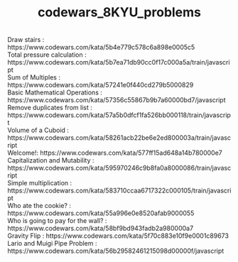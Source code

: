 <center><h1>codewars_8KYU_problems</h1></center><br>
Draw stairs : https://www.codewars.com/kata/5b4e779c578c6a898e0005c5<br>
Total pressure calculation : https://www.codewars.com/kata/5b7ea71db90cc0f17c000a5a/train/javascript<br>
Sum of Multiples : https://www.codewars.com/kata/57241e0f440cd279b5000829<br>
Basic Mathematical Operations : https://www.codewars.com/kata/57356c55867b9b7a60000bd7/javascript<br>
Remove duplicates from list : https://www.codewars.com/kata/57a5b0dfcf1fa526bb000118/train/javascript <br>
Volume of a Cuboid : https://www.codewars.com/kata/58261acb22be6e2ed800003a/train/javascript<br>
Welcome!: https://www.codewars.com/kata/577ff15ad648a14b780000e7<br>
Capitalization and Mutability : https://www.codewars.com/kata/595970246c9b8fa0a8000086/train/javascript<br>
Simple multiplication : https://www.codewars.com/kata/583710ccaa6717322c000105/train/javascript<br>
Who ate the cookie? : https://www.codewars.com/kata/55a996e0e8520afab9000055<br>
Who is going to pay for the wall? : https://www.codewars.com/kata/58bf9bd943fadb2a980000a7<br>
Gravity Flip : https://www.codewars.com/kata/5f70c883e10f9e0001c89673<br>
Lario and Muigi Pipe Problem : https://www.codewars.com/kata/56b29582461215098d00000f/javascript









